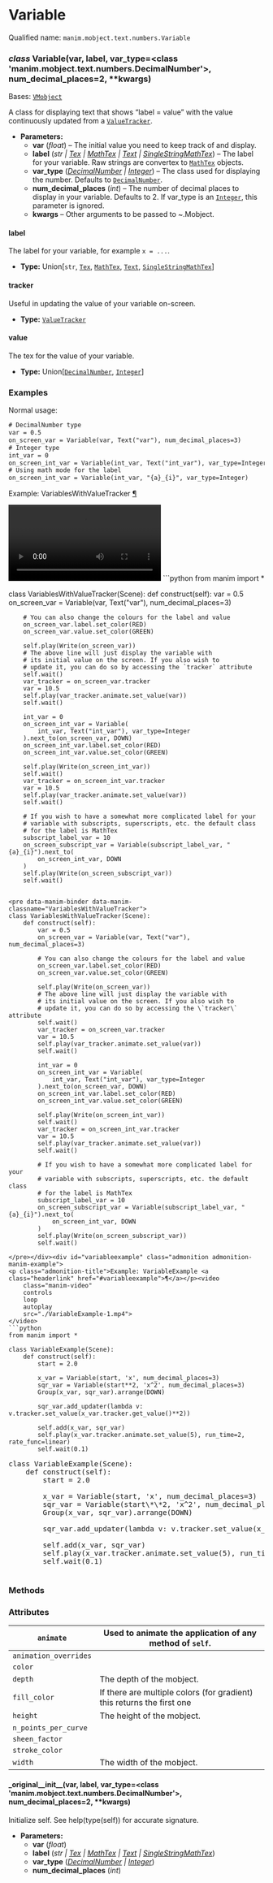 # Variable

Qualified name: `manim.mobject.text.numbers.Variable`

### *class* Variable(var, label, var_type=<class 'manim.mobject.text.numbers.DecimalNumber'>, num_decimal_places=2, \*\*kwargs)

Bases: [`VMobject`](manim.mobject.types.vectorized_mobject.VMobject.md#manim.mobject.types.vectorized_mobject.VMobject)

A class for displaying text that shows “label = value” with
the value continuously updated from a [`ValueTracker`](manim.mobject.value_tracker.ValueTracker.md#manim.mobject.value_tracker.ValueTracker).

* **Parameters:**
  * **var** (*float*) – The initial value you need to keep track of and display.
  * **label** (*str* *|* [*Tex*](manim.mobject.text.tex_mobject.Tex.md#manim.mobject.text.tex_mobject.Tex) *|* [*MathTex*](manim.mobject.text.tex_mobject.MathTex.md#manim.mobject.text.tex_mobject.MathTex) *|* [*Text*](manim.mobject.text.text_mobject.Text.md#manim.mobject.text.text_mobject.Text) *|* [*SingleStringMathTex*](manim.mobject.text.tex_mobject.SingleStringMathTex.md#manim.mobject.text.tex_mobject.SingleStringMathTex)) – The label for your variable. Raw strings are convertex to [`MathTex`](manim.mobject.text.tex_mobject.MathTex.md#manim.mobject.text.tex_mobject.MathTex) objects.
  * **var_type** ([*DecimalNumber*](manim.mobject.text.numbers.DecimalNumber.md#manim.mobject.text.numbers.DecimalNumber) *|* [*Integer*](manim.mobject.text.numbers.Integer.md#manim.mobject.text.numbers.Integer)) – The class used for displaying the number. Defaults to [`DecimalNumber`](manim.mobject.text.numbers.DecimalNumber.md#manim.mobject.text.numbers.DecimalNumber).
  * **num_decimal_places** (*int*) – The number of decimal places to display in your variable. Defaults to 2.
    If var_type is an [`Integer`](manim.mobject.text.numbers.Integer.md#manim.mobject.text.numbers.Integer), this parameter is ignored.
  * **kwargs** – Other arguments to be passed to ~.Mobject.

#### label

The label for your variable, for example `x = ...`.

* **Type:**
  Union[`str`, [`Tex`](manim.mobject.text.tex_mobject.Tex.md#manim.mobject.text.tex_mobject.Tex), [`MathTex`](manim.mobject.text.tex_mobject.MathTex.md#manim.mobject.text.tex_mobject.MathTex), [`Text`](manim.mobject.text.text_mobject.Text.md#manim.mobject.text.text_mobject.Text), [`SingleStringMathTex`](manim.mobject.text.tex_mobject.SingleStringMathTex.md#manim.mobject.text.tex_mobject.SingleStringMathTex)]

#### tracker

Useful in updating the value of your variable on-screen.

* **Type:**
  [`ValueTracker`](manim.mobject.value_tracker.ValueTracker.md#manim.mobject.value_tracker.ValueTracker)

#### value

The tex for the value of your variable.

* **Type:**
  Union[[`DecimalNumber`](manim.mobject.text.numbers.DecimalNumber.md#manim.mobject.text.numbers.DecimalNumber), [`Integer`](manim.mobject.text.numbers.Integer.md#manim.mobject.text.numbers.Integer)]

### Examples

Normal usage:

```default
# DecimalNumber type
var = 0.5
on_screen_var = Variable(var, Text("var"), num_decimal_places=3)
# Integer type
int_var = 0
on_screen_int_var = Variable(int_var, Text("int_var"), var_type=Integer)
# Using math mode for the label
on_screen_int_var = Variable(int_var, "{a}_{i}", var_type=Integer)
```

<div id="variableswithvaluetracker" class="admonition admonition-manim-example">
<p class="admonition-title">Example: VariablesWithValueTracker <a class="headerlink" href="#variableswithvaluetracker">¶</a></p><video
    class="manim-video"
    controls
    loop
    autoplay
    src="./VariablesWithValueTracker-1.mp4">
</video>
```python
from manim import *

class VariablesWithValueTracker(Scene):
    def construct(self):
        var = 0.5
        on_screen_var = Variable(var, Text("var"), num_decimal_places=3)

        # You can also change the colours for the label and value
        on_screen_var.label.set_color(RED)
        on_screen_var.value.set_color(GREEN)

        self.play(Write(on_screen_var))
        # The above line will just display the variable with
        # its initial value on the screen. If you also wish to
        # update it, you can do so by accessing the `tracker` attribute
        self.wait()
        var_tracker = on_screen_var.tracker
        var = 10.5
        self.play(var_tracker.animate.set_value(var))
        self.wait()

        int_var = 0
        on_screen_int_var = Variable(
            int_var, Text("int_var"), var_type=Integer
        ).next_to(on_screen_var, DOWN)
        on_screen_int_var.label.set_color(RED)
        on_screen_int_var.value.set_color(GREEN)

        self.play(Write(on_screen_int_var))
        self.wait()
        var_tracker = on_screen_int_var.tracker
        var = 10.5
        self.play(var_tracker.animate.set_value(var))
        self.wait()

        # If you wish to have a somewhat more complicated label for your
        # variable with subscripts, superscripts, etc. the default class
        # for the label is MathTex
        subscript_label_var = 10
        on_screen_subscript_var = Variable(subscript_label_var, "{a}_{i}").next_to(
            on_screen_int_var, DOWN
        )
        self.play(Write(on_screen_subscript_var))
        self.wait()
```

<pre data-manim-binder data-manim-classname="VariablesWithValueTracker">
class VariablesWithValueTracker(Scene):
    def construct(self):
        var = 0.5
        on_screen_var = Variable(var, Text("var"), num_decimal_places=3)

        # You can also change the colours for the label and value
        on_screen_var.label.set_color(RED)
        on_screen_var.value.set_color(GREEN)

        self.play(Write(on_screen_var))
        # The above line will just display the variable with
        # its initial value on the screen. If you also wish to
        # update it, you can do so by accessing the \`tracker\` attribute
        self.wait()
        var_tracker = on_screen_var.tracker
        var = 10.5
        self.play(var_tracker.animate.set_value(var))
        self.wait()

        int_var = 0
        on_screen_int_var = Variable(
            int_var, Text("int_var"), var_type=Integer
        ).next_to(on_screen_var, DOWN)
        on_screen_int_var.label.set_color(RED)
        on_screen_int_var.value.set_color(GREEN)

        self.play(Write(on_screen_int_var))
        self.wait()
        var_tracker = on_screen_int_var.tracker
        var = 10.5
        self.play(var_tracker.animate.set_value(var))
        self.wait()

        # If you wish to have a somewhat more complicated label for your
        # variable with subscripts, superscripts, etc. the default class
        # for the label is MathTex
        subscript_label_var = 10
        on_screen_subscript_var = Variable(subscript_label_var, "{a}_{i}").next_to(
            on_screen_int_var, DOWN
        )
        self.play(Write(on_screen_subscript_var))
        self.wait()

</pre></div><div id="variableexample" class="admonition admonition-manim-example">
<p class="admonition-title">Example: VariableExample <a class="headerlink" href="#variableexample">¶</a></p><video
    class="manim-video"
    controls
    loop
    autoplay
    src="./VariableExample-1.mp4">
</video>
```python
from manim import *

class VariableExample(Scene):
    def construct(self):
        start = 2.0

        x_var = Variable(start, 'x', num_decimal_places=3)
        sqr_var = Variable(start**2, 'x^2', num_decimal_places=3)
        Group(x_var, sqr_var).arrange(DOWN)

        sqr_var.add_updater(lambda v: v.tracker.set_value(x_var.tracker.get_value()**2))

        self.add(x_var, sqr_var)
        self.play(x_var.tracker.animate.set_value(5), run_time=2, rate_func=linear)
        self.wait(0.1)
```

<pre data-manim-binder data-manim-classname="VariableExample">
class VariableExample(Scene):
    def construct(self):
        start = 2.0

        x_var = Variable(start, 'x', num_decimal_places=3)
        sqr_var = Variable(start\*\*2, 'x^2', num_decimal_places=3)
        Group(x_var, sqr_var).arrange(DOWN)

        sqr_var.add_updater(lambda v: v.tracker.set_value(x_var.tracker.get_value()\*\*2))

        self.add(x_var, sqr_var)
        self.play(x_var.tracker.animate.set_value(5), run_time=2, rate_func=linear)
        self.wait(0.1)

</pre></div>

### Methods

### Attributes

| `animate`             | Used to animate the application of any method of `self`.               |
|-----------------------|------------------------------------------------------------------------|
| `animation_overrides` |                                                                        |
| `color`               |                                                                        |
| `depth`               | The depth of the mobject.                                              |
| `fill_color`          | If there are multiple colors (for gradient) this returns the first one |
| `height`              | The height of the mobject.                                             |
| `n_points_per_curve`  |                                                                        |
| `sheen_factor`        |                                                                        |
| `stroke_color`        |                                                                        |
| `width`               | The width of the mobject.                                              |

#### \_original_\_init_\_(var, label, var_type=<class 'manim.mobject.text.numbers.DecimalNumber'>, num_decimal_places=2, \*\*kwargs)

Initialize self.  See help(type(self)) for accurate signature.

* **Parameters:**
  * **var** (*float*)
  * **label** (*str* *|* [*Tex*](manim.mobject.text.tex_mobject.Tex.md#manim.mobject.text.tex_mobject.Tex) *|* [*MathTex*](manim.mobject.text.tex_mobject.MathTex.md#manim.mobject.text.tex_mobject.MathTex) *|* [*Text*](manim.mobject.text.text_mobject.Text.md#manim.mobject.text.text_mobject.Text) *|* [*SingleStringMathTex*](manim.mobject.text.tex_mobject.SingleStringMathTex.md#manim.mobject.text.tex_mobject.SingleStringMathTex))
  * **var_type** ([*DecimalNumber*](manim.mobject.text.numbers.DecimalNumber.md#manim.mobject.text.numbers.DecimalNumber) *|* [*Integer*](manim.mobject.text.numbers.Integer.md#manim.mobject.text.numbers.Integer))
  * **num_decimal_places** (*int*)
